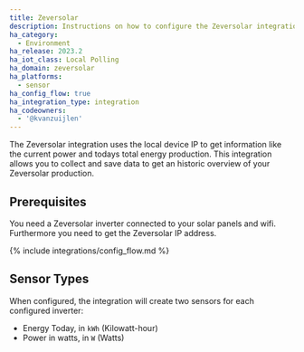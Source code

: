```yaml
---
title: Zeversolar
description: Instructions on how to configure the Zeversolar integration within Home Assistant
ha_category:
  - Environment
ha_release: 2023.2
ha_iot_class: Local Polling
ha_domain: zeversolar
ha_platforms:
  - sensor
ha_config_flow: true
ha_integration_type: integration
ha_codeowners:
  - '@kvanzuijlen'
---
```


The Zeversolar integration uses the local device IP to get information like the current power and
todays total energy production.
This integration allows you to collect and save data to get an historic overview of your Zeversolar
production.

## Prerequisites

You need a Zeversolar inverter connected to your solar panels and wifi. Furthermore you need to
get the Zeversolar IP address.

{% include integrations/config_flow.md %}

## Sensor Types

When configured, the integration will create two sensors for each configured inverter:

- Energy Today, in `kWh` (Kilowatt-hour)
- Power in watts, in `W` (Watts)
